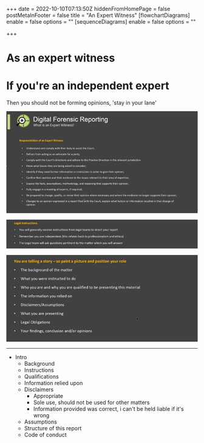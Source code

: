 +++
date = 2022-10-10T07:13:50Z
hiddenFromHomePage = false
postMetaInFooter = false
title = "An Expert Witness"
[flowchartDiagrams]
enable = false
options = ""
[sequenceDiagrams]
enable = false
options = ""

+++
# As an expert witness

# If you're an independent expert

Then you should not be forming opinions, 'stay in your lane'

![](/uploads/snipaste_2022-10-10_18-19-28.jpg)

![](/uploads/snipaste_2022-10-10_18-23-28.jpg)

![](/uploads/snipaste_2022-10-10_18-24-58.jpg)

***

* Intro
  * Background
  * Instructions
  * Qualifications
  * Information relied upon
  * Disclaimers
    * Appropriate
    * Sole use, should not be used for other matters
    * Information provided was correct, i can't be held liable if it's wrong
  * Assumptions
  * Structure of this report
  * Code of conduct